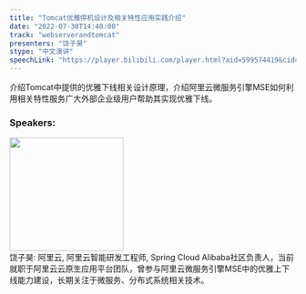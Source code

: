 ```yaml
---
title: "Tomcat优雅停机设计及相关特性应用实践介绍"
date: "2022-07-30T14:40:00"
track: "webserverandtomcat"
presenters: "饶子昊"
stype: "中文演讲"
speechLink: "https://player.bilibili.com/player.html?aid=599574419&cid=806264595&page=1"
---
```

介绍Tomcat中提供的优雅下线相关设计原理，介绍阿里云微服务引擎MSE如何利用相关特性服务广大外部企业级用户帮助其实现优雅下线。
 ### Speakers: 
 <img src="images/speaker/1079.png" width="200" /><br>饶子昊: 阿里云, 阿里云智能研发工程师, Spring Cloud Alibaba社区负责人，当前就职于阿里云云原生应用平台团队，曾参与阿里云微服务引擎MSE中的优雅上下线能力建设，长期关注于微服务、分布式系统相关技术。

 